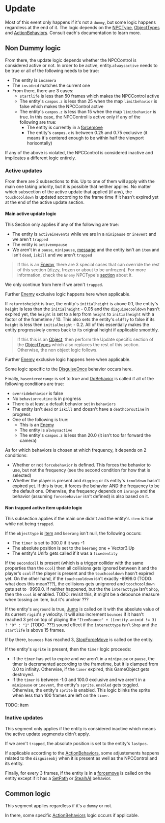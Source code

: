 # Update

Most of this event only happens if it's not a `dummy`, but some logic happens regardless at the end of it.  The logic depends on the [NPCType](NPCType.md), [ObjectTypes](ObjectTypes.md) and [ActionBehaviors](ActionBehaviors.md). Consult each's documentation to learn more.

## Non Dummy logic
From there, the update logic depends whether the NPCControl is considered active or not. In order to be active, entity.`alwaysactive` needs to be true or all of the following needs to be true:
- The entity is `incamera`
- The `insideid` matches the current one
- From there, there are 3 cases:
  - `startlife` is less than 50 frames which makes the NPCControl active
  - The entity's `campos.z` is less than 25 when the map `limitbehavior` is false which makes the NPCControl active
  - The entity's `campos.z` is less than 15 when the map `limitbehavior` is true. In this case, the NPCControl is active only if any of the following are true:
    - The entity is currently in a [forcemove](../EntityControl/EntityControl%20Methods.md#forcemove)
    - The entity's `campos.x` is between 0.25 and 0.75 exclusive (it means it's centered enough to be within half the viewport horixontally)

If any of the above is violated, the NPCControl is considered inactive and implicates a different logic entirely.

### Active updates
From there are 2 subsections to this. Up to one of them will apply with the main one taking priority, but it is possible that neither applies. No matter which subsection of the active update that applied (if any), the `touchcooldown` is updated according to the frame time if it hasn't expired yet at the end of the active update section.

#### Main active update logic
This Section only applies if any of the following are true:
- The entity is `activeinevents` while we are in a `minipause` or `inevent` and we aren't `trapped`
- The entity is `activeonpause`
- We aren't in a `pause`, `minipause`, [message](../../SetText/Notable%20states.md#message) and the entity isn't an `item` and isn't `dead`, `iskill` and we aren't `trapped`

> If this is an [Enemy](NPCType.md#enemy), there are 3 special cases that can override the rest of this section (dizzy, frozen or about to be unfrozen). For more information, check the `Enemy` NPCType's [section](NPCType.md#update-active-main-logic-overrides) about it.

We only continue from here if we aren't `trapped`.

Further [Enemy](NPCType.md#update-active-main-logic-no-overrides) exclusive logic happens here when applicable.

If `returntoheight` is true, the entity's `initialheight` is above 0.1, the entity's `height` is less than the `initialheight` - 0.05 and the `disguisecooldown` hasn't expired yet, the `height` is set to a lerp from `height` to `initialheight` with a factor of the frametime / 10. This also sets the entity's `oldfly` to false if its `height` is less then `initialheight` - 0.2. All of this essentially makes the entity progressively comes back to its original height if applicable smoothly.

> If this this is an [Object](NPCType.md#object), then perform the Update specific section of the [ObjectTypes](ObjectTypes.md) which also replaces the rest of this section. Otherwise, the non object logic follows.

Further [Enemy](NPCType.md#update-active-main-logic-no-overrides) exclusive logic happens here when applicable.

Some logic specific to the [DisguiseOnce](ActionBehaviors/DisguiseOnce.md) behavior occurs here.

Finally, `hasenteredrange` is set to true and [DoBehavior](DoBehaviour.md) is called if all of the following conditions are true:
- `overridebehavior` is false
- No `behaviorroutine` is in progress
- There is at least a default behavior set in `behaviors`
- The entity isn't `dead` or `iskill` and doesn't have a `deathcoroutine` in progress
- One of the following is true:
  - This is an [Enemy](NPCType.md#enemy)
  - The entity is `alwaysactive`
  - The entity's `campos.z` is less than 20.0 (it isn't too far forward the camera)

As for which behaviors is chosen at which frequency, it depends on 2 conditions:
- Whether or not `forcebehavior` is defined. This forces the behavior to use, but not the frequency (see the second condition for how that is selected)
- Whether the player is present and `digging` or its entity's `icooldown` hasn't expired yet. If this is true, it forces the behavior AND the frequency to be the default one. Otherwise, the frequency depends on `inrange` and the behavior (assuming `forcebehavior` isn't defined) is also based on it.

#### Non trapped active item update logic
This subsection applies if the main one didn't and the entity's `item` is true while not being `trapped`.

If the `objecttype` is [item](ObjectTypes/Item.md) and `beerang` isn't null, the following occurs:
- The `timer` is set to 300.0 if it was -1
- The absolute position is set to the `beerang` one + Vector3.Up
- The entity's Unifx gets called if it was a `fixedentity`

If the `secondcoll` is present (which is a trigger collider with the same properties than the `ccol`) then all collisions gets ignored between it and the player's `ccol` if the player is present and the `touchcooldown` hasn't expired yet. On the other hand, if the `touchcooldown` isn't exactly -9999.0 (TODO: what does this mean???), the collisions gets unignored and `toochcooldown` gets set to -9999.0. If neither happened, but the the `interacttype` isn't `Shop`, then the `ccol` is enabled. TODO: revisit this, it might be a debounce measure when tossing an item, but it's unclear ???

If the entity's `onground` is true, [Jump](../EntityControl/EntityControl%20Methods.md#jump) is called on it with the absolute value of its current `rigid`'s y velocity. It will also increment `bounces` if it hasn't reached 3 yet on top of playing the `"ItemBounce" + ((entity.animid != 3) ? "0" : "1"` (TODO: ???) sound effect if the `interacttype` isn't `Shop` and the `startlife` is above 15 frames.

If by there, `bounces` has reached 3, [StopForceMove](../EntityControl/EntityControl%20Methods.md#StopForceMove) is called on the entity.

If the entity's `sprite` is present, then the `timer` logic proceeds:
- If the `timer` has yet to expire and we aren't in a `minipause` or `pause`, the timer is decremented according to the frametime, but it is clamped from 0.0 to infinity. Otherwise, if the `timer` expired, this GameObject gets destroyed.
- If the `timer` is between -1.0 and 100.0 exclusive and we aren't in a `minipause` or `inevent`, the entity's `sprite.enabled` gets toggled. Otherwise, the entity's `sprite` is enabled. This logic blinks the sprite when less than 100 frames are left on the `timer`.

TODO: item

### Inative updates
This segment only applies if the entity is considered inactive which means the active update segmenets didn't apply.

If we aren't `trapped`, the absolute position is set to the entity's `lastpos`.

If applicable according to the [ActionBehaviors](ActionBehaviors.md), some adjustements happens related to the `disguiseobj` when it is present as well as the NPCControl and its entity.

Finally, for every 3 frames, if the entity is in a [forcemove](../EntityControl/EntityControl%20Methods.md#forcemove) is called on the entity except if it has a [SetPath](ActionBehaviors/SetPath.md) or [StealhAI](ActionBehaviors/StealthAI.md) behavior.

## Common logic
This segment applies regardless if it's a `dummy` or not.

In there, some specific [ActionBehaviors](ActionBehaviors.md) logic occurs if applicable.